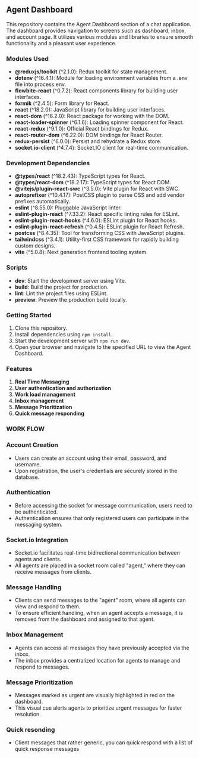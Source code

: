 ## Agent Dashboard

This repository contains the Agent Dashboard section of a chat application. The dashboard provides navigation to screens such as dashboard, inbox, and account page. It utilizes various modules and libraries to ensure smooth functionality and a pleasant user experience.

### Modules Used

- **@reduxjs/toolkit** (^2.1.0): Redux toolkit for state management.
- **dotenv** (^16.4.1): Module for loading environment variables from a .env file into process.env.
- **flowbite-react** (^0.7.2): React components library for building user interfaces.
- **formik** (^2.4.5): Form library for React.
- **react** (^18.2.0): JavaScript library for building user interfaces.
- **react-dom** (^18.2.0): React package for working with the DOM.
- **react-loader-spinner** (^6.1.6): Loading spinner component for React.
- **react-redux** (^9.1.0): Official React bindings for Redux.
- **react-router-dom** (^6.22.0): DOM bindings for React Router.
- **redux-persist** (^6.0.0): Persist and rehydrate a Redux store.
- **socket.io-client** (^4.7.4): Socket.IO client for real-time communication.

### Development Dependencies

- **@types/react** (^18.2.43): TypeScript types for React.
- **@types/react-dom** (^18.2.17): TypeScript types for React DOM.
- **@vitejs/plugin-react-swc** (^3.5.0): Vite plugin for React with SWC.
- **autoprefixer** (^10.4.17): PostCSS plugin to parse CSS and add vendor prefixes automatically.
- **eslint** (^8.55.0): Pluggable JavaScript linter.
- **eslint-plugin-react** (^7.33.2): React specific linting rules for ESLint.
- **eslint-plugin-react-hooks** (^4.6.0): ESLint plugin for React hooks.
- **eslint-plugin-react-refresh** (^0.4.5): ESLint plugin for React Refresh.
- **postcss** (^8.4.35): Tool for transforming CSS with JavaScript plugins.
- **tailwindcss** (^3.4.1): Utility-first CSS framework for rapidly building custom designs.
- **vite** (^5.0.8): Next generation frontend tooling system.

### Scripts

- **dev**: Start the development server using Vite.
- **build**: Build the project for production.
- **lint**: Lint the project files using ESLint.
- **preview**: Preview the production build locally.

### Getting Started

1. Clone this repository.
2. Install dependencies using `npm install`.
3. Start the development server with `npm run dev`.
4. Open your browser and navigate to the specified URL to view the Agent Dashboard.

### Features

1. **Real Time Messaging**
2. **User authentication and authorization**
3. **Work load management**
4. **Inbox management**
5. **Message Prioritization**
6. **Quick message responding**

### WORK FLOW

### Account Creation

- Users can create an account using their email, password, and username.
- Upon registration, the user's credentials are securely stored in the database.

### Authentication

- Before accessing the socket for message communication, users need to be authenticated.
- Authentication ensures that only registered users can participate in the messaging system.

### Socket.io Integration

- Socket.io facilitates real-time bidirectional communication between agents and clients.
- All agents are placed in a socket room called "agent," where they can receive messages from clients.

### Message Handling

- Clients can send messages to the "agent" room, where all agents can view and respond to them.
- To ensure efficient handling, when an agent accepts a message, it is removed from the dashboard and assigned to that agent.

### Inbox Management

- Agents can access all messages they have previously accepted via the inbox.
- The inbox provides a centralized location for agents to manage and respond to messages.

### Message Prioritization

- Messages marked as urgent are visually highlighted in red on the dashboard.
- This visual cue alerts agents to prioritize urgent messages for faster resolution.

### Quick resonding

- Client messages that rather generic, you can quick respond with a list of quick response messages
